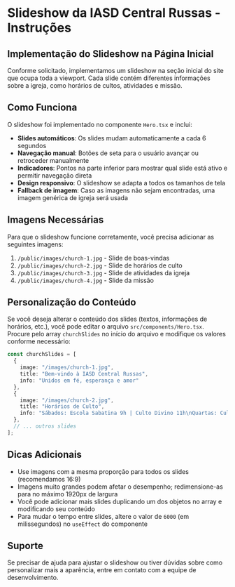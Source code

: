 # Slideshow da IASD Central Russas - Instruções

## Implementação do Slideshow na Página Inicial

Conforme solicitado, implementamos um slideshow na seção inicial do site que ocupa toda a viewport. Cada slide contém diferentes informações sobre a igreja, como horários de cultos, atividades e missão.

## Como Funciona

O slideshow foi implementado no componente `Hero.tsx` e inclui:

- **Slides automáticos**: Os slides mudam automaticamente a cada 6 segundos
- **Navegação manual**: Botões de seta para o usuário avançar ou retroceder manualmente
- **Indicadores**: Pontos na parte inferior para mostrar qual slide está ativo e permitir navegação direta
- **Design responsivo**: O slideshow se adapta a todos os tamanhos de tela
- **Fallback de imagem**: Caso as imagens não sejam encontradas, uma imagem genérica de igreja será usada

## Imagens Necessárias

Para que o slideshow funcione corretamente, você precisa adicionar as seguintes imagens:

1. `/public/images/church-1.jpg` - Slide de boas-vindas
2. `/public/images/church-2.jpg` - Slide de horários de culto
3. `/public/images/church-3.jpg` - Slide de atividades da igreja
4. `/public/images/church-4.jpg` - Slide da missão

## Personalização do Conteúdo

Se você deseja alterar o conteúdo dos slides (textos, informações de horários, etc.), você pode editar o arquivo `src/components/Hero.tsx`. Procure pelo array `churchSlides` no início do arquivo e modifique os valores conforme necessário:

```typescript
const churchSlides = [
  {
    image: "/images/church-1.jpg",
    title: "Bem-vindo à IASD Central Russas",
    info: "Unidos em fé, esperança e amor"
  },
  {
    image: "/images/church-2.jpg",
    title: "Horários de Culto",
    info: "Sábados: Escola Sabatina 9h | Culto Divino 11h\nQuartas: Culto de Oração 19h\nSextas: Culto Jovem 19h30"
  },
  // ... outros slides
];
```

## Dicas Adicionais

- Use imagens com a mesma proporção para todos os slides (recomendamos 16:9)
- Imagens muito grandes podem afetar o desempenho; redimensione-as para no máximo 1920px de largura
- Você pode adicionar mais slides duplicando um dos objetos no array e modificando seu conteúdo
- Para mudar o tempo entre slides, altere o valor de `6000` (em milissegundos) no `useEffect` do componente

## Suporte

Se precisar de ajuda para ajustar o slideshow ou tiver dúvidas sobre como personalizar mais a aparência, entre em contato com a equipe de desenvolvimento. 